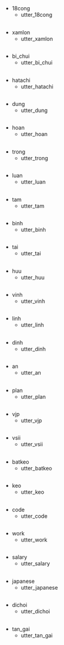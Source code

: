 ##
* 18cong
  - utter_18cong

##
* xamlon  
  - utter_xamlon

##
* bi_chui  
  - utter_bi_chui

##
* hatachi  
  - utter_hatachi

##
* dung  
  - utter_dung

##
* hoan
  - utter_hoan

##
* trong
  - utter_trong

##
* luan  
  - utter_luan

##
* tam
  - utter_tam

##
* binh
  - utter_binh
##
* tai
  - utter_tai

##
* huu
  - utter_huu

##
* vinh
  - utter_vinh
##
* linh
  - utter_linh

##
* dinh
  - utter_dinh

##
* an
  - utter_an

##
* plan  
  - utter_plan

##
* vjp  
  - utter_vjp

##
* vsii  
  - utter_vsii

##
* batkeo  
  - utter_batkeo

##
* keo  
  - utter_keo

##
* code
  - utter_code

##
* work  
  - utter_work

##
* salary  
  - utter_salary

##
* japanese  
  - utter_japanese

##
* dichoi  
  - utter_dichoi

##
* tan_gai
  - utter_tan_gai
